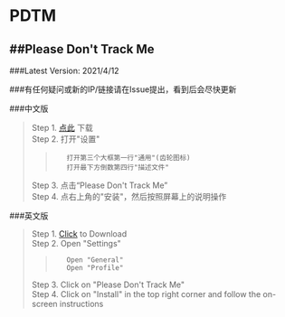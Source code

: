 # PDTM  
##Please Don't Track Me  
---------------------------------------  
###Latest Version: 2021/4/12  
  
###有任何疑问或新的IP/链接请在Issue提出，看到后会尽快更新  
  
###中文版  
>Step 1. [点此](https://cdn.jsdelivr.net/gh/jimmyk1m/PDTM/PDTM.mobileconfig) 下载  
>Step 2. 打开"设置"  
>>        打开第三个大框第一行"通用"(齿轮图标)  
>>        打开最下方倒数第四行"描述文件"  
>Step 3. 点击“Please Don't Track Me”  
>Step 4. 点右上角的"安装"，然后按照屏幕上的说明操作  
  
###英文版  
>Step 1. [Click](https://cdn.jsdelivr.net/gh/jimmyk1m/PDTM/PDTM.mobileconfig) to Download  
>Step 2. Open "Settings"  
>>        Open "General"  
>>        Open "Profile"  
>Step 3. Click on "Please Don't Track Me"  
>Step 4. Click on "Install" in the top right corner and follow the on-screen instructions  
